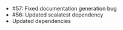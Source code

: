 * #57: Fixed documentation generation bug
* #56: Updated scalatest dependency
* Updated dependencies
